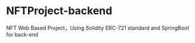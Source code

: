 # NFTProject-backend
NFT Web Based Project，Using Solidity ERC-721 standard and SpringBoot for back-end
